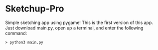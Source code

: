 # Sketchup-Pro
Simple sketching app using pygame! This is the first version of this app. Just download main.py, open up a terminal, and enter the following command:

```
> python3 main.py
```
